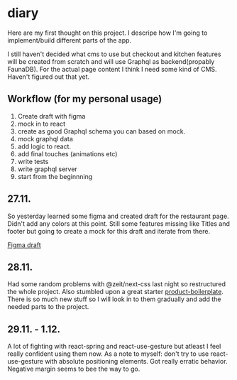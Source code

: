 # diary

Here are my first thought on this project. I descripe how I'm going to implement/build different parts of the app.

I still haven't decided what cms to use but checkout and kitchen features will be created from scratch and will use Graphql as backend(propably FaunaDB). For the actual page content I think I need some kind of CMS. Haven't figured out that yet.

## Workflow (for my personal usage)

1. Create draft with figma
2. mock in to react
3. create as good Graphql schema you can based on mock.
4. mock graphql data
5. add logic to react.
6. add final touches (animations etc)
7. write tests
8. write graphql server
9. start from the beginnning

## 27.11.

So yesterday learned some figma and created draft for the restaurant page. Didn't add any colors at this point. Still some features missing like Titles and footer but going to create a mock for this draft and iterate from there.

[Figma draft](https://www.figma.com/proto/fJvnXlFfbbn6x29xQIYKDO/Pizza-italia?node-id=5421%3A876&scaling=scale-down)

## 28.11.

Had some random problems with @zeit/next-css last night so restructured the whole project. Also stumbled upon a great starter [product-boilerplate](https://github.com/nice-boys/product-boilerplate). There is so much new stuff so I will look in to them gradually and add the needed parts to the project.

## 29.11. - 1.12.

A lot of fighting with react-spring and react-use-gesture but atleast I feel really confident using them now. As a note to myself: don't try to use react-use-gesture with absolute positioning elements. Got really erratic behavior. Negative margin seems to bee the way to go.
